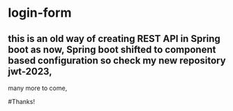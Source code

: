 # login-form
## this is an old way of creating REST API in Spring boot as now, Spring boot shifted to component based configuration so check my new repository jwt-2023,
many more to come, 

#Thanks!
